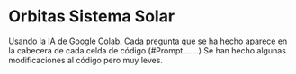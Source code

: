 # Orbitas Sistema Solar
Usando la IA de Google Colab.
Cada pregunta que se ha hecho aparece en la cabecera de cada celda de código (#Prompt.......)
Se han hecho algunas modificaciones al código pero muy leves.
